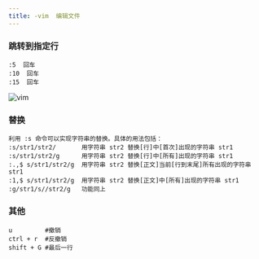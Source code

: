 ```yaml
---
title: -vim  编辑文件
---
```

### 跳转到指定行

```
:5  回车
:10  回车
:15  回车
```

![vim](/img/ubuntu/linux_command/linux_vim/vim_01.gif "vim")

### 替换

```
利用 :s 命令可以实现字符串的替换。具体的用法包括：
:s/str1/str2/       用字符串 str2 替换[行]中[首次]出现的字符串 str1
:s/str1/str2/g      用字符串 str2 替换[行]中[所有]出现的字符串 str1
:.,$ s/str1/str2/g  用字符串 str2 替换[正文]当前[行到末尾]所有出现的字符串 str1
:1,$ s/str1/str2/g  用字符串 str2 替换[正文]中[所有]出现的字符串 str1
:g/str1/s//str2/g   功能同上
```



### 其他

```
u         #撤销
ctrl + r  #反撤销
shift + G #最后一行
```



































